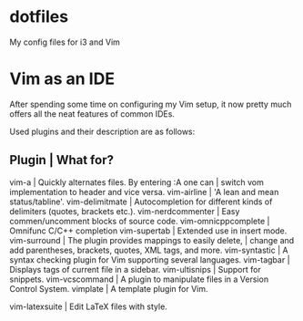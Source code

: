 dotfiles
========

My config files for i3 and Vim

Vim as an IDE
=============

After spending some time on configuring my Vim setup, it now pretty much offers all the neat features of common IDEs. 

Used plugins and their description are as follows:

Plugin          | What for?
---------------------------
vim-a               | Quickly alternates files. By entering :A one can 
                    | switch vom implementation to header and vice versa.
vim-airline         | 'A lean and mean status/tabline'.
vim-delimitmate     | Autocompletion for different kinds of delimiters (quotes, brackets etc.).
vim-nerdcommenter   | Easy commen/uncomment blocks of source code.
vim-omnicppcomplete | Omnifunc C/C++ completion
vim-supertab        | Extended <Tab> use in insert mode.
vim-surround        | The plugin provides mappings to easily delete, 
                    | change and add parentheses, brackets, quotes, XML tags, and more.
vim-syntastic       | A syntax checking plugin for Vim supporting several languages.
vim-tagbar          | Displays tags of current file in a sidebar.
vim-ultisnips       | Support for snippets.
vim-vcscommand      | A plugin to manipulate files in a Version Control System.
vimplate            | A template plugin for Vim.

vim-latexsuite      | Edit LaTeX files with style.
